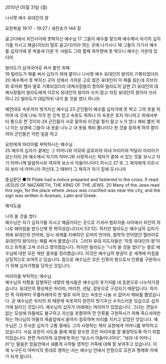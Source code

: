 2010년 05월 31일 (월)

나사렛 예수 유대인의 왕



요한복음 19:17 - 19:27 / 새찬송가 144 장


골고다에서 죄인사이에  못박히신 예수님 
17 그들이 예수를 맡으매 예수께서 자기의 십자가를 지시고 해골(히브리 말로 골고다)이라 하는 곳에 나가시니 18 그들이 거기서 예수를 십자가에 못 박을새 다른 두 사람도 그와 함께 좌우편에 못 박으니 예수는 가운데 있더라 

빌라도가 삼개국어로 써서 붙인 죄패  
19 빌라도가 패를 써서 십자가 위에 붙이니 나사렛 예수 유대인의 왕이라 기록되었더라 20 예수께서 못 박히신 곳이 성에서 가까운 고로 많은 유대인이 이 패를 읽는데 히브리와 로마와 헬라 말로 기록되었더라 
대제사장들의 항의와 빌라도의 답변 
21 유대인의 대제사장들이 빌라도에게 이르되 유대인의 왕이라 쓰지 말고 자칭 유대인의 왕이라 쓰라 하니 22 빌라도가 대답하되 내가 쓸 것을 썼다 하니라  

예언대로 속옷까지 벗겨지신 예수님 
23 군인들이 예수를 십자가에 못 박고 그의 옷을 취하여 네 깃에 나눠 각각 한 깃씩 얻고 속옷도 취하니 이 속옷은 호지 아니하고 위에서부터 통으로 짠 것이라 24 군인들이 서로 말하되 이것을 찢지 말고 누가 얻나 제비 뽑자 하니 이는 성경에 그들이 내 옷을 나누고 내 옷을 제비 뽑나이다 한 것을 응하게 하려 함이러라 군인들은 이런 일을 하고 

요한에게 마리아를 부탁하시는 예수님  
25 예수의 십자가 곁에는 그 어머니와 이모와 글로바의 아내 마리아와 막달라 마리아가 섰는지라 26 예수께서 자기의 어머니와 사랑하시는 제자가 곁에 서 있는 것을 보시고 자기 어머니께 말씀하시되 여자여 보소서 아들이니이다 하시고  27 또 그 제자에게 이르시되 보라 네 어머니라 하신대 그 때부터 그 제자가 자기 집에 모시니라  

중심문단 ●19 Pilate had a notice prepared and fastened to the cross. It read: JESUS OF NAZARETH, THE KING OF THE JEWS. 20 Many of the Jews read this sign, for the place where Jesus was crucified was near the city, and the sign was written in Aramaic, Latin and Greek.

해석도움





나의 쓸 것을 썼다   
예수님은 자기 십자가를 지시고 해골이라는 곳으로 가셔서 범죄자들 사이에서 죄인의 하나로 헤아림을 받으신채 못 박히셨습니다(사 53:12). 하지만 빌라도는 예수님의 십자가 위에 유대인의 언어와, 당시 세계를 지배하던 로마의 언어와, 철학의 언어였던 헬라어로 유대인의 왕이라는 패를 써서 붙였습니다.  그러자 유대 지도자들은 ‘자칭 유대인의 왕’이라고 죄목을 고쳐 쓰라고 항의했습니다. 하지만 빌라도는 “나의 쓸 것을 썼다”는 말로 예수님에 대한 모든 재판 결과를 정리했습니다. 이것은 예수님의 왕권이 온 세계에 미침을 상징적으로 보여주고 있습니다. 참으로 예수님은 모든 인류의 왕으로서 인류를 구원하시기 위해 십자가형을 당하신 것입니다.      

마리아를 부탁하는 예수님   
예수님의 처형을 집행하던 네명의 병사들은 예수님의 옷가지를 네 등분으로 나누어가졌습니다. 유대인의 평상복은 허리띠, 머리천, 샌달, 겉옷으로 구성되기 때문입니다. 하지만 목 아래부터 무릎아래까지 한 벌로 되어 있는 속옷은 나눌 수 없어서 제비를 뽑았습니다. 곧 예수님은 우리의 죄 때문에 속옷까지 완전히 벗기우신 수치스러운 모습으로 십자가에 달리신 것입니다.  예수님의 십자가 아래에는 마리아가 있었습니다. 그녀는 견딜수 없는 모성애 아픔에도 불구하고 자신을 포함하여 전 인류를 구원하시기 위해 죽으셔야만 하는 하나님의 아들의 죽음앞에서 끝까지 침묵하며 자리를 지키고 있었던 것입니다. 예수님은 그 무서운 십자가 고통 중에도 그의 사랑하는 제자 요한에게 어머니를 부탁하고 있습니다. 사실 요한이 사도들 중에 제일 장수한 것은 마리아를 잘 봉양하도록 하기 위함이었습니다. 한편 마리아와 요한에게 하신 “보소서 아들이니이다”, “보라 네 어머니라”는 말씀은 믿음안에서 새롭게 시작될 영적인 가족에 대해 잘 보여주고 있습니다. 이제 누구든지 아버지의 뜻대로 행하는 자는 예수님 안에서 진정으로 모친과 형제와 자매가 되게 됩니다.
